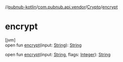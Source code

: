 //[pubnub-kotlin](../../../index.md)/[com.pubnub.api.vendor](../index.md)/[Crypto](index.md)/[encrypt](encrypt.md)

# encrypt

[jvm]\
open fun [encrypt](encrypt.md)(input: [String](https://docs.oracle.com/javase/8/docs/api/java/lang/String.html)): [String](https://docs.oracle.com/javase/8/docs/api/java/lang/String.html)

open fun [encrypt](encrypt.md)(input: [String](https://docs.oracle.com/javase/8/docs/api/java/lang/String.html), flags: [Integer](https://docs.oracle.com/javase/8/docs/api/java/lang/Integer.html)): [String](https://docs.oracle.com/javase/8/docs/api/java/lang/String.html)
